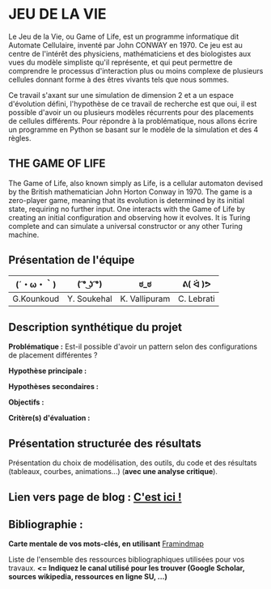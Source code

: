 # JEU DE LA VIE

Le Jeu de la Vie, ou Game of Life, est un programme informatique dit Automate Cellulaire, inventé par John CONWAY en 1970. Ce jeu est au centre de l'intérêt des physiciens, mathématiciens et des biologistes aux vues du modèle simpliste qu'il représente, et qui peut permettre de comprendre le processus d'interaction plus ou moins complexe de plusieurs cellules donnant forme à des êtres vivants tels que nous sommes.

Ce travail s'axant sur une simulation de dimension 2 et a un espace d'évolution défini, l'hypothèse de ce travail de recherche est que oui, il est possible d'avoir un ou plusieurs modèles récurrents pour des placements de cellules différents.
Pour répondre à la problématique, nous allons écrire un programme en Python se basant sur le modèle de la simulation et des 4 règles.

## THE GAME OF LIFE
The Game of Life, also known simply as Life, is a cellular automaton devised by the British mathematician John Horton Conway in 1970. The game is a zero-player game, meaning that its evolution is determined by its initial state, requiring no further input. One interacts with the Game of Life by creating an initial configuration and observing how it evolves. It is Turing complete and can simulate a universal constructor or any other Turing machine.

## Présentation de l'équipe

|(´・ω・｀)| ( ͡° ͜ʖ ͡°) | ಠ_ಠ | ᕕ( ᐛ )ᕗ |
|-----|--|--|--|
| G.Kounkoud | Y. Soukehal | K. Vallipuram | C. Lebrati  |


## Description synthétique du projet

**Problématique :** Est-il possible d'avoir un pattern selon des configurations de placement différentes ?

**Hypothèse principale :**

**Hypothèses secondaires :** 

**Objectifs :**

**Critère(s) d'évaluation :**

## Présentation structurée des résultats

Présentation du choix de modélisation, des outils, du code et des résultats (tableaux, courbes, animations...) (**avec une analyse critique**).

## Lien vers page de blog : <a href="blog.html"> C'est ici ! </a>

## Bibliographie :

**Carte mentale de vos mots-clés, en utilisant** <a href="https://framindmap.org/mindmaps/index.html">Framindmap </a> 

Liste de l'ensemble des ressources bibliographiques utilisées pour vos travaux. **<= Indiquez le canal utilisé pour les trouver (Google Scholar, sources wikipedia, ressources en ligne SU, ...)**
